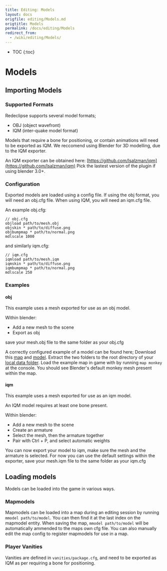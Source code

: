 ```yaml
---
title: Editing: Models
layout: docs
origfile: editing/Models.md
origtitle: Models
permalink: /docs/editing/Models
redirect_from:
  - /wiki/editing/Models/
---
```

* TOC
{:toc}
# Models
## Importing Models
### Supported Formats
Redeclipse supports several model formats;
* OBJ (object wavefront)
* IQM (inter-quake model format)

Models that require a bone for positioning, or contain animations will need to be exported as IQM. We reccomend using Blender for 3D modelling, due to the IQM exporter. 

An IQM exporter can be obtained here: [https://github.com/lsalzman/iqm](https://github.com/lsalzman/iqm)
Pick the lastest version of the plugin if using blender 3.0+.

### Configuration
Exported models are loaded using a config file. If using the obj format, you will need an obj.cfg file. When using IQM, you will need an iqm.cfg file.

An example obj.cfg:
```
// obj.cfg
objload path/to/mesh.obj
objskin * path/to/diffuse.png
objbumpmap * path/to/normal.png
mdlscale 1000
```
and similarly iqm.cfg:
```
// iqm.cfg
iqmload path/to/mesh.iqm
iqmskin * path/to/diffuse.png
iqmbumpmap * path/to/normal.png
mdlscale 250
```

### Examples
#### obj
This example uses a mesh exported for use as an obj model. 

Within blender:
* Add a new mesh to the scene
* Export as obj

save your mesh.obj file to the same folder as your obj.cfg

A correctly configured example of a model can be found here; Download this [map](monkey-map.rar) and [model](monkey-model.rar). Extract the two folders to the root directory of your [local data folder](https://www.redeclipse.net/docs/FAQ#where-do-i-find-screenshots-logs-and-other-user-data). Load the example map in game with by running `map monkey` at the console. You should see Blender's default monkey mesh present within the map.


#### iqm
This example uses a mesh exported for use as an iqm model.

An IQM model requires at least one bone present. 

Within blender:
* Add a new mesh to the scene
* Create an armature
* Select the mesh, then the armature together
* Pair with Ctrl + P, and select automatic weights

You can now export your model to iqm, make sure the mesh and the armature is selected. For now you can use the default settings within the exporter, save your mesh.iqm file to the same folder as your iqm.cfg

## Loading models
Models can be loaded into the game in various ways.

### Mapmodels
Mapmodels can be loaded into a map during an editing session by running `mmodel path/to/model`. You can then find it at the last index on the mapmodel entity. When saving the map, `mmodel path/to/model` will be automatically ammended to the maps own cfg file. You can also manually edit the map config to register mapmodels for use in a map.

### Player Vanities
Vanities are defined in `vanities/package.cfg`, and need to be exported as IQM as per requiring a bone for positioning.
